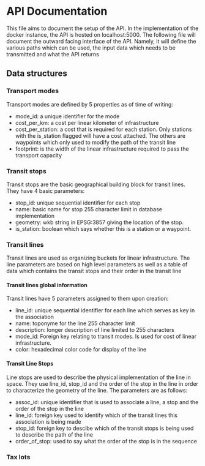 # API Documentation

This file aims to document the setup of the API. In the implementation of the docker instance, the API is hosted on localhost:5000. The following file will document the outward facing interface of the API. Namely, it will define the various paths which can be used, the input data which needs to be transmitted and what the API returns 
## Data structures
### Transport modes

Transport modes are defined by 5 properties as of time of writing:
 - mode_id: a unique identifier for the mode
 - cost_per_km: a cost per linear kilometer of infrastructure
 - cost_per_station: a cost that is required for each station. Only stations with the is_station flagged will have a cost attached. The others are waypoints which only used to modify the path of the transit line
 - footprint: is the width of the linear infrastructure required to pass the transport capacity

### Transit stops
Transit stops are the basic geographical building block for transit lines. They have 4 basic parameters:
 - stop_id: unique sequential identifier for each stop
 - name: basic name for stop 255 character limit in database implementation
 - geometry: wkb string in EPSG:3857 giving the location of the stop.
 - is_station: boolean which says whether this is a station or a waypoint.

### Transit lines
Transit lines are used as organizing buckets for linear infrastructure. The line parameters are based on high level parameters as well as a table of data which contains the transit stops and their order in the transit line
#### Transit lines global information
Transit lines have 5 parameters assigned to them upon creation:
 - line_id: unique sequential identifier for each line which serves as key in the association
 - name: toponyme for the line 255 character limit
 - description: longer description of line limited to 255 characters
 - mode_id: Foreign key relating to transit modes. Is used for cost of linear infrastructure.
 - color: hexadecimal color code for display of the line

 #### Transit Line Stops
 Line stops are used to describe the physical implementation of the line in space. They use line_id, stop_id and the order of the stop in the line in order to characterize the geometry of the line. The parameters are as follows:
 - assoc_id: unique identifier that is used to associate a line, a stop and the order of the stop in the line
 - line_id: foreign key used to identify which of the transit lines this association is being made
 - stop_id: foreign key to descibe which of the transit stops is being used to describe the path of the line
 - order_of_stop: used to say what the order of the stop is in the sequence

### Tax lots